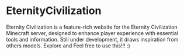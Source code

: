 # EternityCivilization
Eternity Civilization is a feature-rich website for the Eternity Civilization Minecraft server, designed to enhance player experience with essential tools and information. Still under development, it draws inspiration from others models. Explore and Feel free to use this!!! :)

